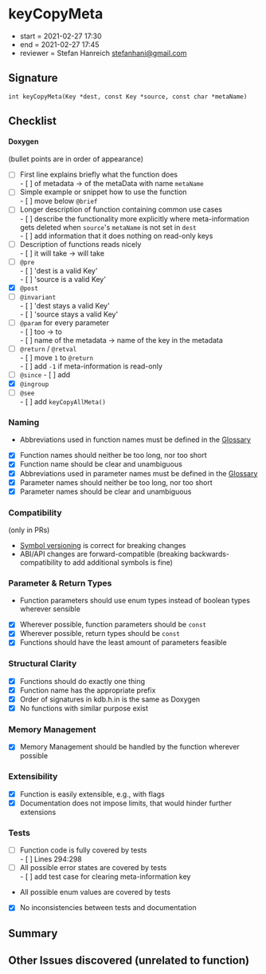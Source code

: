 # keyCopyMeta

- start = 2021-02-27 17:30
- end = 2021-02-27 17:45
- reviewer = Stefan Hanreich <stefanhani@gmail.com>

## Signature

`int keyCopyMeta(Key *dest, const Key *source, const char *metaName)`

## Checklist

#### Doxygen

(bullet points are in order of appearance)

- [ ] First line explains briefly what the function does  
       - [ ] of metadata -> of the metaData with name `metaName`
- [ ] Simple example or snippet how to use the function  
       - [ ] move below `@brief`
- [ ] Longer description of function containing common use cases  
       - [ ] describe the functionality more explicitly where meta-information
      gets deleted when `source`'s `metaName` is not set in `dest`  
       - [ ] add information that it does nothing on read-only keys
- [ ] Description of functions reads nicely  
       - [ ] it will take -> will take
- [ ] `@pre`  
       - [ ] 'dest is a valid Key'  
       - [ ] 'source is a valid Key'
- [x] `@post`
- [ ] `@invariant`  
       - [ ] 'dest stays a valid Key'  
       - [ ] 'source stays a valid Key'
- [ ] `@param` for every parameter  
       - [ ] too -> to  
       - [ ] name of the metadata -> name of the key in the metadata
- [ ] `@return` / `@retval`  
       - [ ] move `1` to `@return`  
       - [ ] add `-1` if meta-information is read-only
- [ ] `@since` - [ ] add
- [x] `@ingroup`
- [ ] `@see`  
       - [ ] add `keyCopyAllMeta()`

### Naming

- Abbreviations used in function names must be defined in the
  [Glossary](/doc/help/elektra-glossary.md)
- [x] Function names should neither be too long, nor too short
- [x] Function name should be clear and unambiguous
- [x] Abbreviations used in parameter names must be defined in the
      [Glossary](/doc/help/elektra-glossary.md)
- [x] Parameter names should neither be too long, nor too short
- [x] Parameter names should be clear and unambiguous

### Compatibility

(only in PRs)

- [Symbol versioning](/doc/dev/symbol-versioning.md)
  is correct for breaking changes
- ABI/API changes are forward-compatible (breaking backwards-compatibility
  to add additional symbols is fine)

### Parameter & Return Types

- Function parameters should use enum types instead of boolean types
  wherever sensible
- [x] Wherever possible, function parameters should be `const`
- [x] Wherever possible, return types should be `const`
- [x] Functions should have the least amount of parameters feasible

### Structural Clarity

- [x] Functions should do exactly one thing
- [x] Function name has the appropriate prefix
- [x] Order of signatures in kdb.h.in is the same as Doxygen
- [x] No functions with similar purpose exist

### Memory Management

- [x] Memory Management should be handled by the function wherever possible

### Extensibility

- [x] Function is easily extensible, e.g., with flags
- [x] Documentation does not impose limits, that would hinder further extensions

### Tests

- [ ] Function code is fully covered by tests  
       - [ ] Lines 294:298
- [ ] All possible error states are covered by tests  
       - [ ] add test case for clearing meta-information key
- All possible enum values are covered by tests
- [x] No inconsistencies between tests and documentation

## Summary

## Other Issues discovered (unrelated to function)
